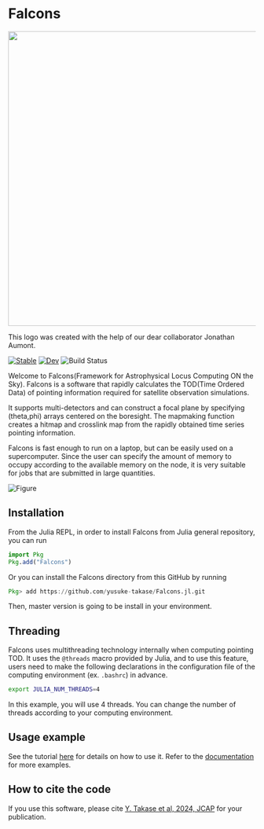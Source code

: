 # Falcons

<img src="https://user-images.githubusercontent.com/83496454/132532967-9c2f0e19-d920-4b94-863f-93236e093ff9.png" width="600">

This logo was created with the help of our dear collaborator Jonathan Aumont.

[![Stable](https://img.shields.io/badge/docs-stable-blue.svg)](https://yusuke-takase.github.io/Falcons.jl/stable)
[![Dev](https://img.shields.io/badge/docs-dev-blue.svg)](https://yusuke-takase.github.io/Falcons.jl/dev)
![Build Status](https://github.com/yusuke-takase/Falcons.jl/actions/workflows/test.yml/badge.svg?branch=master)

Welcome to Falcons(Framework for Astrophysical Locus Computing ON the Sky).
Falcons is a software that rapidly calculates the TOD(Time Ordered Data) of pointing information required for satellite observation simulations.

It supports multi-detectors and can construct a focal plane by specifying (theta,phi) arrays centered on the boresight.
The mapmaking function creates a hitmap and crosslink map from the rapidly obtained time series pointing information.

Falcons is fast enough to run on a laptop, but can be easily used on a supercomputer.
Since the user can specify the amount of memory to occupy according to the available memory on the node, it is very suitable for jobs that are submitted in large quantities.

![Figure](https://user-images.githubusercontent.com/83496454/155742440-294f6b97-1305-43ac-8d57-8534eeab7005.gif)

## Installation

From the Julia REPL, in order to install Falcons from Julia general repository, you can run

```julia
import Pkg
Pkg.add("Falcons")
```

Or you can install the Falcons directory from this GitHub by running

```julia
Pkg> add https://github.com/yusuke-takase/Falcons.jl.git
```

Then, master version is going to be install in your environment.

## Threading

Falcons uses multithreading technology internally when computing pointing TOD. It uses the `@threads` macro provided by Julia, and to use this feature, users need to make the following declarations in the configuration file of the computing environment (ex. `.bashrc`) in advance.

```bash
export JULIA_NUM_THREADS=4
```

In this example, you will use 4 threads. You can change the number of threads according to your computing environment.

## Usage example

See the tutorial [here](https://github.com/yusuke-takase/Falcons.jl/tree/master/tutorial) for details on how to use it.
Refer to the [documentation](https://yusuke-takase.github.io/Falcons.jl/dev/) for more examples.

## How to cite the code
If you use this software, please cite [Y. Takase et al, 2024, JCAP](https://iopscience.iop.org/article/10.1088/1475-7516/2024/12/036) for your publication. 
